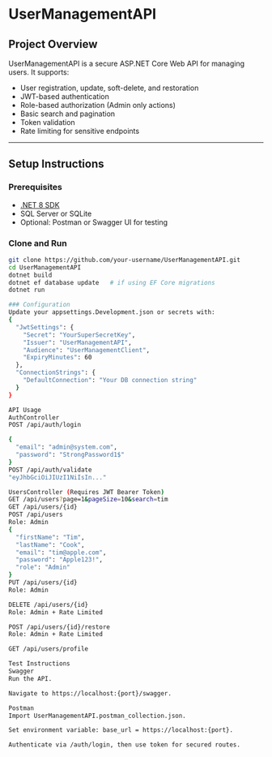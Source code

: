 # UserManagementAPI

## Project Overview

UserManagementAPI is a secure ASP.NET Core Web API for managing users. It supports:
- User registration, update, soft-delete, and restoration
- JWT-based authentication
- Role-based authorization (Admin only actions)
- Basic search and pagination
- Token validation
- Rate limiting for sensitive endpoints

---

##  Setup Instructions

### Prerequisites
- [.NET 8 SDK](https://dotnet.microsoft.com/en-us/download)
- SQL Server or SQLite
- Optional: Postman or Swagger UI for testing

### Clone and Run
```bash
git clone https://github.com/your-username/UserManagementAPI.git
cd UserManagementAPI
dotnet build
dotnet ef database update   # if using EF Core migrations
dotnet run

### Configuration
Update your appsettings.Development.json or secrets with:
{
  "JwtSettings": {
    "Secret": "YourSuperSecretKey",
    "Issuer": "UserManagementAPI",
    "Audience": "UserManagementClient",
    "ExpiryMinutes": 60
  },
  "ConnectionStrings": {
    "DefaultConnection": "Your DB connection string"
  }
}

API Usage
AuthController
POST /api/auth/login

{
  "email": "admin@system.com",
  "password": "StrongPassword1$"
}
POST /api/auth/validate
"eyJhbGciOiJIUzI1NiIsIn..."

UsersController (Requires JWT Bearer Token)
GET /api/users?page=1&pageSize=10&search=tim
GET /api/users/{id}
POST /api/users
Role: Admin
{
  "firstName": "Tim",
  "lastName": "Cook",
  "email": "tim@apple.com",
  "password": "Apple123!",
  "role": "Admin"
}
PUT /api/users/{id}
Role: Admin

DELETE /api/users/{id}
Role: Admin + Rate Limited

POST /api/users/{id}/restore
Role: Admin + Rate Limited

GET /api/users/profile

Test Instructions
Swagger
Run the API.

Navigate to https://localhost:{port}/swagger.

Postman
Import UserManagementAPI.postman_collection.json.

Set environment variable: base_url = https://localhost:{port}.

Authenticate via /auth/login, then use token for secured routes.

